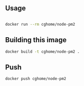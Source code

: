 ## Usage
```sh

docker run --rm cghome/node-pm2
```

## Building this image

```sh
docker build -t cghome/node-pm2 .
```

## Push

```sh
docker push cghome/node-pm2
```